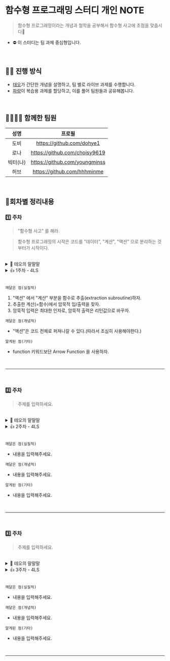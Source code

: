 # 함수형 프로그래밍 스터디 개인 NOTE

> 함수형 프로그래밍이라는 개념과 철학을 공부해서 함수형 사고에 초점을 맞춥시다🔎

- ⛔️ 이 스터디는 팀 과제 중심형입니다.

<br />

## 🙋‍♂️ 진행 방식

- [태오](https://github.com/developer-1px)가 간단한 개념을 설명하고, 팀 별로 라이브 과제를 수행합니다.
- [파랑](https://github.com/InSeong-So)이 복습용 과제를 할당하고, 이를 풀어 팀원들과 공유해봅니다.

<br/>

## 👨‍👩‍👦‍👦 함께한 팀원

| 성명 | 프로필 |
|:---:|:---:|
|도비| https://github.com/dohye1 |
|로나| https://github.com/choisy9619 |
|빅터(나)| https://github.com/youngminss |
|허브| https://github.com/hhhminme |

<br />

## 🌟회차별 정리내용

### 1️⃣ 주차

>  "함수형 사고" 를 해라.

>  함수형 프로그래밍의 시작은 코드를 "데이터", "계산", "액션" 으로 분리하는 것부터가 시작이다.

<br />

<details>
<summary>👀 테오의 말말말</summary>

```ts
<1주차 스터디 회고>

안녕하세요 테오입니다!! 오늘 늦은시간까지 다들 즐겁게 스터디에 임해주셔서 감사합니다.

언뜻 책을 읽다보면 액션과 계산과 데이터의 정의가 너무 분명하고 쉽게 설명하다보니 눈으로 그냥 따라가다 보면 너무나 당연해 보이는 액션 - 계산 - 데이터로 분리하는 작업이 별거 아닌 것처럼 보이는 착각을 일으킵니다.

그렇지만 오늘 막상 정답을 보지 않고 코드를 리팩토링을 직접 시도를 했을 때,
'아~ 이게 마냥 쉬운 것은 아니었구나.' 하고 몸소 느꼈다면 오늘은 그것만으로도 충분한 시간이라고 생각합니다.

오늘 스터디의 핵심은 테스터의 입장이 되어 "돌아가기는 하지만 좋지 않은 코드"는 왜 문제가 되는지 또 어디가 문제인지를 느끼고
어떻게 하면 더 좋은 코드가 될 수 있는지를 함께 이야기를 나눠보는 것이었습니다.

다들 느끼셨겠지만 액션은 테스트 코드를 작성하기가 매우 어렵습니다.
누군가 "이 함수는 undefined를 반환하는 데 어떻게 테스트 코드를 작성해요?" 라고 물어보기도 했습니다.

맞습니다! 액션은 반환값도 없고 결과를 증명할 방법도 어려우며 실행할때마다 조건을 만들기도 결과를 예측하기도 어려운 코드입니다.
당연히 테스트를 할 수 없는 코드는 좋지 않은 코드입니다.
계산은 액션과 달리 입력값과 반환값이 존재하고 언제나 같은 입력에 대해서는 같은 결과를 반환합니다.
그렇기에 테스트를 하기 용이하고 테스트 코드를 작성하기도 쉽습니다.

그래서 우리는 액션보다는 계산의 형태로 코드를 작성해야 합니다.
그렇지만 모든 코드를 계산형식으로만 작성할 수는 없습니다.
액션이 없으면 프로그램은 완성되지 않습니다.

그래서 액션 안에서 계산으로 뽑을 수 있는 부분들을 분리하여
데이터 -> 액션 -> 계산 -> 계산 -> 계산 -> 액션 -> 데이터 과 같은 계층 구조를 만들어 내는 것이 함수형 프로그래밍이고 함수형 사고입니다.

이번주에는 우리가 무엇을 배우고 있는 것인지 그리고 이걸 왜 하는 것인지 라는 것을 몸소 느꼈으니 다음주에는 보다 "어떻게?" 라는 부분에 조금 더 포커스를 맞춰서 설명을 드리고 다 같이 코드를 작성하는 시간을 가져보려고 합니다.

다음주 스터디 전에 꼭 알아야할 핵심 개념 주제 3가지는 꼭 책을 통해서 숙지를 해오시면 좋을 것 같아요.

✅ 액션 - "계산" - 데이터
✅ 암묵적 입출력 vs "명시적 입출력"
✅ 불변성과 "카피-온-라이트"

다음주에도 오늘 함께 했던 우리 즐거운 팀원들과 함께 재미난 스터디가 되기를 바랍니다.

모두 모두 수고 많으셨습니다.
다음주 수요일날 만나요!
```
</details>
<details>
<summary>👍 1주차 - 4LS</summary>

```ts
1주차 - 4LS

Like (좋았던 것)
새로운 사람들을 처음 만났음에도, 닉네임과 같은 릴리즈 요소들 적용해서 아이스 브레이킹을 함으로써 분위기를 형성할 수 있었던 점을 배울 수 있었습니다.

Learnd (배운 것)
똑같은 코드를 role 을 나눠서 "개발자" / "테스터" 로 나눠, 이 짧은 시간 안에서도 본인의 역할을 나눠 협업할 수 있었다는 것을 알 수 있었습니다.
"개발자" 역할을 수행하였습니다. 아직 100% 반영된 코드를 완성시키진 못했지만, 저희의 접근  방법은 다음과 같습니다.
`대략적인 각 코드의 역할 파악` -> `전체 코드의 궁극적인 목표` -> `코드를 타임라인을 통해 "액션", "계산", "데이터" 로 나누기` -> `코드에 반영` 입니다.
지금은 타임라인을 통해 "액션", "계산", "데이터"를 분리하는 과정에 있었습니다.

Lacked (내가 이런걸 못해서 아쉬웠다.)
지금까지는 없습니다. 시간이 단지 부족해서 아직 완성시키지 못했는데, 마저 마무리해서 반영하고 싶습니다.


Longed For (앞으로 해보고 싶은것, 기대되는 점)
"개발자" 역할에서 "액션", "계산", "데이터" 가 잘 분리된 전체 코드가, "테스터" 가 작성한 테스트 코드의 형태의 구애되지 않고 100% 커버가 되는 것을 확인할 수 있다면 뿌듯할 것 같습니다.
```
</details>

<br />

`깨달은 점(실질적)`

1. "액션" 에서 "계산" 부분을 함수로 추출(extraction subroutine)하자.
2. 추출한 계산(=함수)에서 암묵적 입/출력을 찾자.
3. 암묵적 입력은 최대한 인자로, 암묵적 출력은 리턴값으로 바꾸자.


`깨달은 점(개념적)`

+ "액션"은 코드 전체로 퍼져나갈 수 있다.(따라서 조심히 사용해야한다.)


`알게된 점(기타)`

+ function 키워드보단 Arrow Function 을 사용하자.

<br/>

---

<br />


### 2️⃣ 주차

> 주제를 입력하세요.

<br />

<details>
<summary>👀 테오의 말말말</summary>

```ts
<2주차 스터디>

안녕하세요 테오입니다! 개인 사정으로 인해 스터디가 지연된 점 죄송스럽게 생각합니다. 그래서 회고와 다음 스터디 공지를 전하지 못했네요.
다음 스터디 범위는 ~230p 까지 입니다.

회고는 나중에 스터디가 끝났을때 나에게 무엇이 남았는지 알려주는 좋은 장치이므로 꼭 어제를 떠올리며 기록해주세요.
1주차에는 함수형 코딩의 핵심인 액션 - 계산 - 데이터라는 개념을 이해하고 왜 이렇게 하는 것이 좋은지 체험을 하는 시간이었습니다.
그리고 2주차에서는 "어떻게" 액션으로 부터 "계산"을 빼낼 수 있는지에 대해서 배워보고 한번 실습을 해보았습니다.

책에서는 액션에서 계산을 빼내는 작업은 암묵적인 입력과 암묵적인 출력을 명시적인 입력과 명시적인 출력으로 바꾸는 데 있다고 말합니다.

암묵적인 입력이라 함은, 함수인자가 아닌 형태로 사용되는 데이터 함수에서 선언한 데이터 등을 의미하며
암묵적인 출력이라 함은, 함수의 반환값이 아닌 출력 (DOM, console, 전역변수에 대입) 을 의미합니다.

1주차에서 느꼈을 함수를 테스트를 쉽게 하기 위해서는 함수가 반드시 반환값을 가져야 하며, 함수 내에서 사용되는 모든 데이터를 외부에서 주입이 가능해야 한다는 것을 느꼈을거에요.
그래서 이러한 암묵적인 입/출력을 "함수인자와 반환값으로 명시적인 입출력으로 바꾸는 것" 이 액션에서 계산을 빼내는 방법입니다.
그래서 우리는 다음과 같은 전략을 취해볼 수 있었습니다.

함수에 반환값이 없다면 반환값을 만든다. (대개 마지막에 쓰이고 있는 변수)
해당 값이 관련된 코드 조각을 모아 함수의 형태로 만든다.
함수내에서 사용되고 있는 모든 데이터를 함수의 인자에서 받을 수 있도록 리팩토링 한다.
끝으로 계산은 여러번 수행이 되어도 외부 세계에 아무런 영향을 끼쳐서는 안됩니다.
그렇기에 계산은 함수 외부의 값을 변경해서는 안됩니다.

그래서 전역변수의 값이나 객체 혹은 배열로 넘어온 인자의 값을 직접 수정하는 행위를 하지 말아야 합니다.
그러지 않기 위해서 값을 변경해야 하는 일이 발생한다면 해당 값을 복사해서 조작하여 반환하는 "카피온라이트", "방어적 복사" 라는 기법을 사용하게 됩니다.
그리고 이러한 방식은 ES6에서 spread operator [...arr], {...obj} 와 같은 문법적인 요소가 되었기에 적극적으로 사용해주시면 좋을 것 같아요.
어제 배웠던 그리고 실습했던 내용을 떠올려보면서 과제를 한번 잘 마무리 해보시길 바랍니다.

아울러 어제 추가로 말씀 드렸던 FE에서 함수형 사고<액션 - 계산 - 데이터>를 어떻게 적용을 하는지에 대해서도 다시 공유를 드릴게요.
수고하셨습니다 :미소짓는_얼굴:
회고랑 과제 그리고 스터디 잊지 마시고 즐거운 1주 되세요!!
```

```ts
<FE에서 함수형 코딩을 어떻게 적용하는가? 액션 - 계산 - 데이터>

우리는 함수형 코딩을 공부하면서 "계산(=순수함수)"을 좋은 코드로 취급하고 "계산"을 빼내는 법을 배우고 있지만,
그에 앞서 프로그램을 크게 액션 / 계산 / 데이터 라는 3가지의 체계로 나눠서 바라보고 관리하는 것이 우선이며,
액션과 데이터 역시 프로그램의 일부분이라는 것을 이해해야합니다.

우리가 개발하는 FE 프로그래밍에서는 액션과 데이터는 이벤트 핸들러와 전역상태로 이해하면 받아들이기 쉽습니다.
FE 개발은 데이터를 화면으로 그리고 화면을 보고 사용자가 어떤 행동을 하면 그 행동에 맞춰 기존 데이터를 변경하고 다시 화면에 반영하는 사이클로 만들어집니다.
(데이터 -> 화면 -> (사용자) -> 행동 -> 데이터' -> 화면' -> ...)

따라서 함수형 코드의 이론을 적용을 할 때,
요구사항을 사용자의 행동(이벤트 핸들러)으로 부터 시작해서 기존 데이터(명시적 입력)에서 새로운 데이터(명시적 출력)를 변경하는 로직을 "계산" 이라는 함수로 분리해서 그 결과를 다시 출력하는 단계를 생각하면 액션 -> 계산 -> 데이터 라는 함수형 코딩의 체계와 FE의 개발 체계를 매칭하는데 도움이 될거에요.
```

```ts
<테스트와 함수형 코딩과의 관계>

테스트 코드를 작성해보는 것을 스터디의 서브과제식으로 꼭 전달을 드리고 있는데 함수형 코딩 체계를 이해하면 테스트의 범주나 테스트에 대해서도 어렴풋이 이해를 할 수 있게 됩니다.
우리가 유닛 테스트라고 불리는 것들은 바로 "계산"을 검증하기 위함이라는 것을 알 수 있습니다.

유닛 테스트를 쉽게 하기 위해서는 여러가지 조건들을 쉽게 세팅이 가능해야 하고 같은 입력에 대해서는 같은 출력을 가져야 된다는 것을 알 수 있는데 이는 함수형 코딩의 계산(=순수함수)와의 정의와도 같습니다.
하지만 유닛테스트만으로는 모든 테스트를 할 수 없기 때문에 e2e 테스트라는 것을 하게 됩니다.

e2e 테스트는 함수형 코딩 체계에서는 액션을 테스트 하는 것으로 이해할 수 있습니다.
액션은 명확한 반환값도 조건을 세팅하기도 어렵기 때문에 테스트를 만들고 검증하기가 어렵습니다.

각 테스트의 구성과 전략들을 함수형 코딩 체계에 빗대어 한번 생각해보시면 재밌을 것 같아요~
```

</details>

<details>
<summary>👍 2주차 - 4LS</summary>

```ts
2주차 - 4LS

Like (좋았던 것)

지난 1주차 세션에서는 "개발자" 입장에서 액션이 가득한 코드에서 계산을 분리하는 것에 초점을 두고 개발을 했었습니다.
이번 2주차 세션에서는 "테스터" 입장에서 "계산" 을 테스트하는 측면도 생각해볼 수 있지만 더불어 테스트하기 힘들 수 있는 "액션" 에 대한 E2E테스트 코드를 작성해볼 수 있었던 점이 재밌었습니다.

Learnd (배운 것)

이번에 "테오" 의 피드백에서 크게 와닿았던 것 중에서 "테스트의 범주" 에 대해 이전보다 이해가 잘 된 것 같습니다.
제 기준에서 명확하게 정의내려진 것은 "계산" 에 대해서는 "유닛테스트" 를, "액션" 에 대해서는 "E2E테스트" 를 통해 테스트를 하게 된다는 점이 각인되었습니다.

Lacked (내가 이런걸 못해서 아쉬웠다.)

테오가 말씀해주신것처럼, E2E테스트는 방식에 따라서도 또는 상황에 따라서도 검증해야하는 방향성이 다를 수 있다고 생각합니다.
이러한 부분을 이해하고 좀 더 믿을 수 있는 테스트 코드가 어떤 형태인지 확신을 가지기 힘든데요. 
이 부분은 지금 단계에서는 충분히 그럴 수 있다고 받아들이고, 나날이 좀 더 좋은 "엑션" 에 대한 테스트 코드 방향성은 무엇인지 고민해보면서 본인만의 감을 익히는 것이 중요할 것 같습니다. 

Longed For (앞으로 해보고 싶은것, 기대되는 점)

지난 세션에서는 테스터가 "계산" 에 대한 유닛테스트를, 이번 세션에서는 테스터가 "액션" 에 대한 E2E테스트를 중심적으로 테스트를 준비했는데요.
차후 세션에서는 두 가지 테스트를 커버할 수 있는 테스터 입장에서의 코드를 고민해본다면 더 단단해질 것 같습니다.
```
</details>

<br />

`깨달은 점(실질적)`

+ 내용을 입력해주세요.


`깨달은 점(개념적)`

+ 내용을 입력해주세요.

`알게된 점(기타)`

+ 내용을 입력해주세요.

<br/>

---

<br />


### 3️⃣ 주차

> 주제를 입력하세요.

<br />

<details>
<summary>👀 테오의 말말말</summary>

```ts
<3주차 스터디>

안녕하세요 테오입니다!!

[목표 였던것]

어제는 함수형 사고에서 말하는 액션 / 계산 / 데이터 의 3가지 영역으로 나눠서 만들어진 함수들간의 계층을 시각화해보고
더 나은 구조에 대해서 생각하고 요구사항의 추가나 변화가 발생했을때 꼭 필요한 만큼의 추가/변화가 발생하는지 느껴보고
또 상상해서 계층을 만들어보고 설계가 없는 코드의 그림도 그려보고 전후를 비교해가며 좋은 구조란 어떻게 생겼는지 느끼고
그것을 시각적으로 머릿속에 정리할 수 있도록 하고자 했습니다.

함수와 변수 조각들의 계층 구조를 만들고 논의만 해보는 것만으로도 충분한 시간이 필요했기에 목표치에 준할 수 있도록 다음 시간에도
함수형 사고를 기반으로 하는 이 계층과 흐름 그리고 좋은 구조를 몸으로 이해하는 시간을 가져보려고 합니다.

아직 확신을 가질수는 없겠지만 맛을 본 것만으로도 충분할거라고 생각합니다.
이런게 있다는 것을 알았으니 여러분들은 이제 이따금씩 본인이 작성한 다른 코드들을 보면서도
한번씩 그림을 그려가며 구조를 파악해본다거나
나중에는 코드만 보아도 대략적으로 머릿속에 그림이 그려지는 단계가 될거에요!

[계층과 흐름에 관해서 보충 설명]

1. 일단 계층보다 흐름으로 먼저 생각해보자.

당연히 하루만의 실습으로 이걸 바로 이해하는 것은 어려웠을 거라고 생각을 합니다.
특히 계층을 나누는 방법이나 구조에 대해서 헷갈려하기에 조금 더 팁을 드리고자 합니다.

우선 계층을 먼저 나누고 접근을 하기 보다는 흐름을 먼저 생각해주세요.
특히 우리는 FE이기 때문에 사용자의 액션으로 부터 출발하면 쉽습니다.
우선 이벤트 핸들러로 부터 시작을 해보세요.

FE의 요구사항이란,

1) 사용자가 이러한 동작을 하면
2) 이러저러한 기존 데이터를 찾아서
3) 이러이러한 조건에 의해
4) 기존 데이터를 이렇게 가공주시고
5) 그 결과를 다시 사용자가 보기 편하게 바꿔서
6) 이러저러한 화면이 나오도록 해주세요.

의 큰 틀을 가지게 됩니다.

요구사항과 행동을 중심으로 화면으로 다시 되돌아오는 큰 흐름을 생각하며 함수들간의 순서를 잡아보고
함수 전과 후의 데이터들의 INPUT과 OUTPUT을 떠올려 보세요.

계산은 명시적 입출력이 있는 함수라면 액션은 암묵적 입출력이 있는 함수 입니다.
함수형 프로그래임 관점에서는 입력과 출력으로 이루어진 하나의 큰 함수가 존재하고 그 내부는 다시 INPUT과 OUTPUT이 연결되는 함수들의 파이프라인으로 구성이 된다고 생각합니다.
요구사항 = 사용자의 행동 ~~~> 최종 결과 화면 이라는 큰 흐름 속에서 어떠한 함수들을 거쳐가야 하는지를 우선 생각해보면 좋을 것 같아요.

2. 여러개의 큰 흐름을 그리다 보면 같은 계층의 함수 그룹을 발견할 수 있다!

이렇게 작성을 하다보면 성격과 역할이 비슷한 함수들을 찾을 수 있습니다.
흐름의 줄기가 크게 다르지 않기에 같은 흐름의 단계에 속하는 계산 함수들이 존재하기 때문입니다.
이런식으로 다시 배치를 하다보면 "흐름과 수직적으로 모이게 되는 계층을 발견" 할 수 있게 됩니다. 그리고 그 계층에 적절한 이름을 한번 고민해보시는 것도 좋을 것 같아요.

3. 계층이 세분화 되면 이후 코딩은 계층에 맞게 추가 할 수 있게 된다.

이렇게 계층에 대한 개념이 확립이 되고 나면 이후 새로운 요구사항들을 구현을 할 때, 요구사항 구현이 각 계층에 맞는 함수들이 떠오르고 조립을 하는 형식으로 작성할 수 있게 됩니다.
어떻게 만들어야 할지 하는 고민이 사라지고 일관성있고 이해하기 쉬운 컨벤션이 자연적으로 만들어지게 되는 것이죠!

===

이걸 확실히 이해하고 가는 것이 우리 함수형 코딩 스터디의 1부의 최종 목표이기에 꼭 한번 더 실습을 통해서 어떤 느낌인지는 느끼시고 가셨으면 좋겠습니다.
다음 만남까지는 2주가 남았네요. 그때까지 궁금한것들 아리까리한것들 편하게 물어보시고 올 연말 충만하게 보내시길 바랍니다.

```

</details>
<details>
<summary>👍 3주차 - 4LS</summary>

```ts
3주차 - 4LS

Like (좋았던 것)

어떤 시점에서는 코드작성을 잠시 멈추고, 다른 방식을 활용해서 특정 이슈에 대해 "토론" 중심으로 시간을 가져보는 것도 중요하다는 생각을 하게 되었습니다.
이번 주 분량이었던 책 범위에서 주로 언급되었던 "계층적 구조" 나 "추상화 벽" 과 같은 지식을 머리로는 이해한 듯 했지만, 막상 적용을 코드 단에서 생각해보려니 갑갑했습니다.
그런 걱정으로 이번 오프 세션을 참여했는데, 생각 외 방식으로 "Figjam" 과 같은 도구를 통해 토론 중심으로 좀 더 추상적인 관점에서 생각을 해보니 이해가 한 층 더 잘 된 느낌이었고 재밌었습니다.


Learnd (배운 것)

우리가 기존에 작성 코드를 이번 기회를 통해 계층적 구조로 변환해보면서, "데이터 - 계산 - 액션" 적인 측면이나 "명확한 레이어" 기반으로 함수를 잘 분리해놓아야 하는 중용성에 대해 더 많은 생각을 할 수 있게 되었습니다.
그만큼 현재 우리의 코드가 개선해야 할 부분도 많이 보인다는 생각을 하게 되었습니다.


Lacked (내가 이런걸 못해서 아쉬웠다.)

지난 세션에서 "테스터" 입장에서 테스트 코드를 중심적으로 코드를 다뤘습니다.
때문에 이번 세션에서는 "개발자" 입장에서 다른 두 분이 작성해주신 코드 기반으로 세션을 진행했습니다.
더 많은 의견을 드릴 수 있었을 것 같은데, 그러지 못했던 점에 대한 아쉬움이 있었습니다.


Longed For (앞으로 해보고 싶은것, 기대되는 점)

다음 주가 연말이다보니, 한 주 스터디가 쉬어가는 느낌이 들 수 있고 한편으론 손을 안대면 그 사이에 많이 지식이 사라질 수 있다고 생각합니다.
어느 정도 다음 세션까지 해야할 일들이 팀원들 사이에서 잘 정리된 것 같아서, 시간이 기존과 비교적 많이 주어졌기 때문에, 다양한 시도를 해보고 싶습니다.

ps. 이번 주도 고생 많으셨습니다 :)
```

</details>

<br />

`깨달은 점(실질적)`

+ 내용을 입력해주세요.


`깨달은 점(개념적)`

+ 내용을 입력해주세요.

`알게된 점(기타)`

+ 내용을 입력해주세요.

<br/>

---

